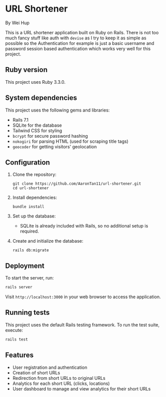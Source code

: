 # URL Shortener

By Wei Hup

This is a URL shortener application built on Ruby on Rails. There is not too much fancy stuff like auth with `devise` as I try to keep it as simple as possible so the Authentication for example is just a basic username and password session based authentication which works very well for this project.

## Ruby version

This project uses Ruby 3.3.0.

## System dependencies

This project uses the following gems and libraries:

- Rails 7.1
- SQLite for the database
- Tailwind CSS for styling
- `bcrypt` for secure password hashing
- `nokogiri` for parsing HTML (used for scraping title tags)
- `geocoder` for getting visitors' geolocation

## Configuration

1. Clone the repository:

   ```
   git clone https://github.com/AaronTan11/url-shortener.git
   cd url-shortener
   ```

2. Install dependencies:

   ```
   bundle install
   ```

3. Set up the database:

   - SQLite is already included with Rails, so no additional setup is required.

4. Create and initialize the database:
   ```
   rails db:migrate
   ```

## Deployment

To start the server, run:

```bash
rails server
```

Visit `http://localhost:3000` in your web browser to access the application.

## Running tests

This project uses the default Rails testing framework. To run the test suite, execute:

```bash
rails test
```

## Features

- User registration and authentication
- Creation of short URLs
- Redirection from short URLs to original URLs
- Analytics for each short URL (clicks, locations)
- User dashboard to manage and view analytics for their short URLs
